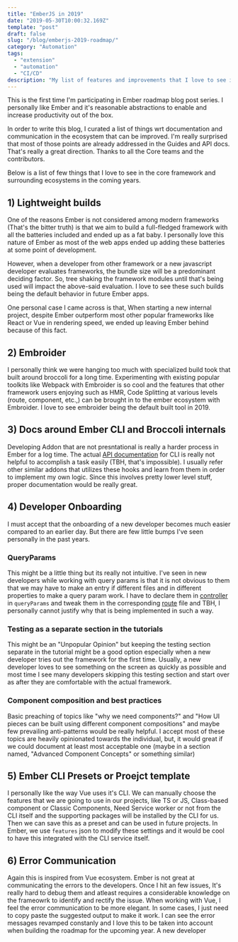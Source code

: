 ```yaml
---
title: "EmberJS in 2019"
date: "2019-05-30T10:00:32.169Z"
template: "post"
draft: false
slug: "/blog/emberjs-2019-roadmap/"
category: "Automation"
tags:
  - "extension"
  - "automation"
  - "CI/CD"
description: "My list of features and improvements that I love to see in Ember core framework in 2019"
---
```


This is the first time I'm participating in Ember roadmap blog post series.
I personally like Ember and it's reasonable abstractions to enable and increase productivity out of the box.

In order to write this blog, I curated a list of things wrt documentation and communication in the ecosystem that can be improved. I'm really surprised that most of those points are already addressed in the Guides and API docs. That's really a great direction. Thanks to all the Core teams and the contributors.

Below is a list of few things that I love to see in the core framework and surrounding ecosystems in the coming years.

## 1) Lightweight builds

One of the reasons Ember is not considered among modern frameworks (That's the bitter truth) is that we aim to build a full-fledged framework with all the batteries included and ended up as a fat baby. I personally love this nature of Ember as most of the web apps ended up adding these batteries at some point of development.

However, when a developer from other framework or a new javascript developer evaluates frameworks, the bundle size will be a predominant deciding factor. So, tree shaking the framework modules until that's being used will impact the above-said evaluation. I love to see these such builds being the default behavior in future Ember apps.

One personal case I came across is that, When starting a new internal project, despite Ember outperform most other popular frameworks like React or Vue in rendering speed, we ended up leaving Ember behind because of this fact.


## 2) Embroider

I personally think we were hanging too much with specialized build took that built around broccoli for a long time. Experimenting with existing popular toolkits like Webpack with Embroider is so cool and the features that other framework users enjoying such as HMR, Code Splitting at various levels (route, component, etc.,) can be brought in to the ember ecosystem with Embroider. I love to see embroider being the default built tool in 2019.

## 3) Docs around Ember CLI and Broccoli internals

Developing Addon that are not presntational is really a harder process in Ember for a log time. The actual [API documentation](https://ember-cli.com/api/) for CLI is really not helpful to accomplish a task easily (TBH, that's impossible). I usually refer other similar addons that utilizes these hooks and learn from them in order to implement my own logic. Since this involves pretty lower level stuff, proper documentation would be really great.


## 4) Developer Onboarding

I must accept that the onboarding of a new developer becomes much easier compared to an earlier day. But there are few little bumps I've seen personally in the past years.

### QueryParams

This might be a little thing but its really not intuitive. I've seen in new developers while working with query params is that it is not obvious to them that we may have to make an entry if different files and in different properties to make a query param work. I have to declare them in [controller](https://api.emberjs.com/ember/3.10/classes/Controller/properties/queryParams?anchor=queryParams) in `queryParams`  and tweak them in the corresponding [route](https://api.emberjs.com/ember/3.10/classes/Route/properties/queryParams?anchor=queryParams) file and TBH, I personally cannot justify why that is being implemented in such a way.

### Testing as a separate section in the tutorials

This might be an "Unpopular Opinion" but keeping the testing section separate in the tutorial might be a good option especially when a new developer tries out the framework for the first time. Usually, a new developer loves to see something on the screen as quickly as possible and most time I see many developers skipping this testing section and start over as after they are comfortable with the actual framework.

### Component composition and best practices

Basic preaching of topics like "why we need components?" and "How UI pieces can be built using different component compositions" and maybe few prevailing anti-patterns would be really helpful. I accept most of these topics are heavily opinionated towards the individual, but, it would great if we could document at least most acceptable one (maybe in a section named, "Advanced Component Concepts" or something similar)


## 5) Ember CLI Presets or Proejct template

I personally like the way Vue uses it's CLI. We can manually choose the features that we are going to use in our projects, like TS or JS, Class-based component or Classic Components, Need Service worker or not from the CLI itself and the supporting packages will be installed by the CLI for us. Then we can save this as a preset and can be used in future projects. In Ember, we use `features` json to modify these settings and it would be cool to have this integrated with the CLI service itself.

## 6) Error Communication

Again this is inspired from Vue ecosystem. Ember is not great at communicating the errors to the developers. Once I hit an few issues, It's really hard to debug them and atleast requires a considerable knowledge on the frameowrk to identify and rectify the issue. When working with Vue, I feel the error communication to be more elegant. In some cases, I just need to copy paste the suggested output to make it work. I can see the error messages revamped constanly and I love this to be taken into account when building the roadmap for the upcoming year. A new developer